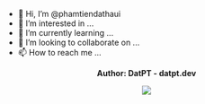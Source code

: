 - 👋 Hi, I’m @phamtiendathaui
- 👀 I’m interested in ...
- 🌱 I’m currently learning ...
- 💞️ I’m looking to collaborate on ...
- 📫 How to reach me ...

<p align="center"><strong>Author: DatPT - datpt.dev</strong></p>

<p align="center"> <img src="https://datpt.dev/uploads/logo-datpt-dev.png" /> </p>
